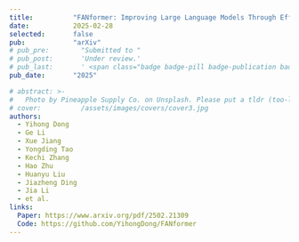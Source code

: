 ```yaml
---
title:          "FANformer: Improving Large Language Models Through Effective Periodicity Modeling"
date:           2025-02-28
selected:       false
pub:            "arXiv"
# pub_pre:        "Submitted to "
# pub_post:       'Under review.'
# pub_last:       ' <span class="badge badge-pill badge-publication badge-success">CCF-A, Poster</span>'
pub_date:       "2025"

# abstract: >-
#   Photo by Pineapple Supply Co. on Unsplash. Please put a tldr (too-long-didnt-read, 1~2 sentences) of your publication here. It is not recommended to put the actual abstract here because it is usually too long to fit in. $\LaTeX$ is supported. $a=b+c$.
# cover:          /assets/images/covers/cover3.jpg
authors:
  - Yihong Dong
  - Ge Li
  - Xue Jiang
  - Yongding Tao
  - Kechi Zhang
  - Hao Zhu
  - Huanyu Liu
  - Jiazheng Ding
  - Jia Li
  - et al.
links:
  Paper: https://www.arxiv.org/pdf/2502.21309
  Code: https://github.com/YihongDong/FANformer
---
```

